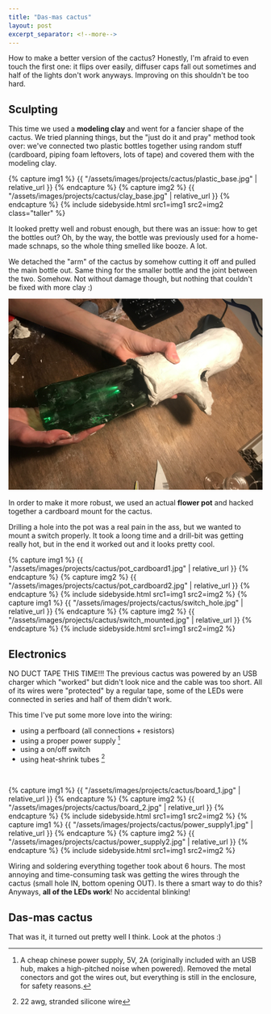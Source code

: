 ```yaml
---
title: "Das-mas cactus"
layout: post
excerpt_separator: <!--more-->
---
```


How to make a better version of the cactus? Honestly, I'm afraid to even touch the first one: it flips over easily, diffuser caps fall out sometimes and half of the lights don't work anyways. Improving on this shouldn't be too hard.

## Sculpting

This time we used a **modeling clay** and went for a fancier shape of the cactus. We tried planning things, but the "just do it and pray" method took over: we've connected two plastic bottles together using random stuff (cardboard, piping foam leftovers, lots of tape) and covered them with the modeling clay.

{% capture img1 %}
{{ "/assets/images/projects/cactus/plastic_base.jpg" | relative_url }}
{% endcapture %}
{% capture img2 %}
{{ "/assets/images/projects/cactus/clay_base.jpg" | relative_url }}
{% endcapture %}
{% include sidebyside.html src1=img1 src2=img2 class="taller" %}


It looked pretty well and robust enough, but there was an issue: how to get the bottles out? Oh, by the way, the bottle was previously used for a home-made schnaps, so the whole thing smelled like booze. A lot.

We detached the "arm" of the cactus by somehow cutting it off and pulled the main bottle out. Same thing for the smaller bottle and the joint between the two. Somehow. Not without damage though, but nothing that couldn't be fixed with more clay :)

![pulling out the bottle](/assets/images/projects/cactus/bottle_pull_out.jpg)

In order to make it more robust, we used an actual **flower pot** and hacked together a cardboard mount for the cactus.  

Drilling a hole into the pot was a real pain in the ass, but we wanted to mount a switch properly. It took a loong time and a drill-bit was getting really hot, but in the end it worked out and it looks pretty cool. 

{% capture img1 %}
{{ "/assets/images/projects/cactus/pot_cardboard1.jpg" | relative_url }}
{% endcapture %}
{% capture img2 %}
{{ "/assets/images/projects/cactus/pot_cardboard2.jpg" | relative_url }}
{% endcapture %}
{% include sidebyside.html src1=img1 src2=img2 %}
{% capture img1 %}
{{ "/assets/images/projects/cactus/switch_hole.jpg" | relative_url }}
{% endcapture %}
{% capture img2 %}
{{ "/assets/images/projects/cactus/switch_mounted.jpg" | relative_url }}
{% endcapture %}
{% include sidebyside.html src1=img1 src2=img2 %}

## Electronics

NO DUCT TAPE THIS TIME!!! The previous cactus was powered by an USB charger which "worked" but didn't look nice and the cable was too short. All of its wires were "protected" by a regular tape, some of the LEDs were connected in series and half of them didn't work. 

This time I've put some more love into the wiring:

- using a perfboard (all connections + resistors)
- using a proper power supply [^1]
- using a on/off switch
- using heat-shrink tubes [^2]

<br>

{% capture img1 %}
{{ "/assets/images/projects/cactus/board_1.jpg" | relative_url }}
{% endcapture %}
{% capture img2 %}
{{ "/assets/images/projects/cactus/board_2.jpg" | relative_url }}
{% endcapture %}
{% include sidebyside.html src1=img1 src2=img2 %}
{% capture img1 %}
{{ "/assets/images/projects/cactus/power_supply1.jpg" | relative_url }}
{% endcapture %}
{% capture img2 %}
{{ "/assets/images/projects/cactus/power_supply2.jpg" | relative_url }}
{% endcapture %}
{% include sidebyside.html src1=img1 src2=img2 %}

Wiring and soldering everything together took about 6 hours. The most annoying and time-consuming task was getting the wires through the cactus (small hole IN, bottom opening OUT). Is there a smart way to do this? Anyways, **all of the LEDs work**! No accidental blinking!

[^1]: A cheap chinese power supply, 5V, 2A (originally included with an USB hub, makes a high-pitched noise when powered). Removed the metal conectors and got the wires out, but everything is still in the enclosure, for safety reasons.
[^2]: 22 awg, stranded silicone wire



## Das-mas cactus

That was it, it turned out pretty well I think. Look at the photos :)

